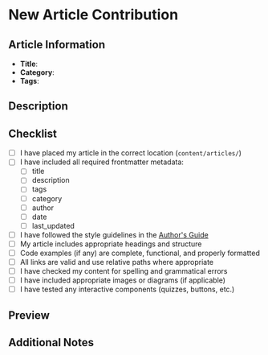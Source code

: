 # New Article Contribution

## Article Information

- **Title**: <!-- Your article title -->
- **Category**: <!-- The category this article belongs to -->
- **Tags**: <!-- Relevant tags for this article -->

## Description

<!-- Provide a brief description of what this article covers and why it's valuable for the Dot Code School community -->

## Checklist

<!-- Please check all that apply -->

- [ ] I have placed my article in the correct location (`content/articles/`)
- [ ] I have included all required frontmatter metadata:
  - [ ] title
  - [ ] description
  - [ ] tags
  - [ ] category
  - [ ] author
  - [ ] date
  - [ ] last_updated
- [ ] I have followed the style guidelines in the [Author's Guide](https://dotcodeschool.com/articles/authors-guide)
- [ ] My article includes appropriate headings and structure
- [ ] Code examples (if any) are complete, functional, and properly formatted
- [ ] All links are valid and use relative paths where appropriate
- [ ] I have checked my content for spelling and grammatical errors
- [ ] I have included appropriate images or diagrams (if applicable)
- [ ] I have tested any interactive components (quizzes, buttons, etc.)

## Preview

<!-- If possible, provide a screenshot or link to a preview of your article -->

## Additional Notes

<!-- Add any other information about your article here -->
